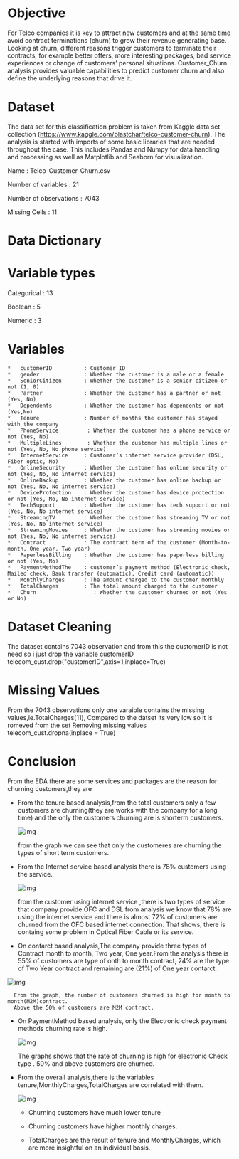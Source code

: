 # Objective
For Telco companies it is key to attract new customers and at the same time avoid contract terminations (churn) to grow their revenue generating base. Looking at churn, different reasons trigger customers to terminate their contracts, for example better offers, more interesting packages, bad service experiences or change of customers’ personal situations.
Customer_Churn analysis provides valuable capabilities to predict customer churn and also define the underlying reasons that drive it. 
# Dataset
The data set for this classification problem is taken from Kaggle data set collection (https://www.kaggle.com/blastchar/telco-customer-churn). The analysis is started with imports of some basic libraries that are needed throughout the case. This includes Pandas and Numpy for data handling and processing as well as Matplotlib and Seaborn for visualization.

Name : Telco-Customer-Churn.csv

Number of variables : 21

Number of observations : 7043

Missing Cells : 11
# Data Dictionary
# Variable types
Categorical : 13

Boolean : 5

Numeric : 3
# Variables
    *	customerID          : Customer ID
    *	gender              : Whether the customer is a male or a female
    *	SeniorCitizen       : Whether the customer is a senior citizen or not (1, 0)
    *	Partner		        : Whether the customer has a partner or not (Yes, No)
    *	Dependents	        : Whether the customer has dependents or not (Yes,No)
    *	Tenure              : Number of months the customer has stayed with the company
    *	PhoneService	     : Whether the customer has a phone service or not (Yes, No)
    *	MultipleLines	     : Whether the customer has multiple lines or not (Yes, No, No phone service)
    *	InternetService     : Customer’s internet service provider (DSL, Fiber optic, No)
    *	OnlineSecurity      : Whether the customer has online security or not (Yes, No, No internet service)
    *	OnlineBackup        : Whether the customer has online backup or not (Yes, No, No internet service)
    *	DeviceProtection    : Whether the customer has device protection or not (Yes, No, No internet service)
    *	TechSupport         : Whether the customer has tech support or not (Yes, No, No internet service)
    *	StreamingTV         : Whether the customer has streaming TV or not (Yes, No, No internet service)
    *	StreamingMovies     : Whether the customer has streaming movies or not (Yes, No, No internet service)
    *	Contract            : The contract term of the customer (Month-to-month, One year, Two year)
    *	PaperlessBilling    : Whether the customer has paperless billing or not (Yes, No)
    *	PaymentMethodThe    : customer’s payment method (Electronic check, Mailed check, Bank transfer (automatic), Credit card (automatic))
    *	MonthlyCharges      : The amount charged to the customer monthly
    *	TotalCharges        : The total amount charged to the customer
    *	Churn		           : Whether the customer churned or not (Yes or No)

# Dataset Cleaning
   The dataset contains 7043 observation and from this the customerID is not need so i just drop the variable customerID
   telecom_cust.drop("customerID",axis=1,inplace=True)
# Missing Values
   From the 7043 observations only one varaible contains the missing values,ie.TotalCharges(11), Compared to the datset its very low so it is romeved from the set
   Removing missing values
   telecom_cust.dropna(inplace = True)

# Conclusion
   From the EDA there are some services and packages are the reason for churning customers,they are
 * From the tenure based analysis,from the total customers only a few customers are churning(they are works with the company for a long time)
   and the only the customers churning are is shorterm customers.
   
   ![img](TenureBased.PNG)
   
   from the graph we can see that only the customeres are churning the types of short term customers.
 * From the Internet service based analysis there is 78% customers using the service.
   
   ![img](InternetServiceCnt.PNG)
   
      from the customer using internet service ,there is two types of service that company provide OFC and DSL from analysis we know that 78% are using the internet service and 
      there is almost 72% of customers are churned from the OFC based internet connection. That shows, there is containg some problem in Optical Fiber Cable or its service.
 * On contarct based analysis,The company provide three types of Contract month to month, Two year, One year.From the analysis there is 55% of customers are type of 
   onth to month contract, 24% are the type of Two Year contract and remaining are (21%) of One year contarct.
  
  ![img](CustomerContract.PNG)
  
      From the graph, the number of customers churned is high for month to month(M2M)contract.
      Above the 50% of customers are M2M contract.
      
 * On PaymentMethod based analysis, only the Electronic check payment methods churning rate is high.
   
   ![img](PaymentMethod.PNG)
   
    The graphs shows that the rate of churning is high for electronic Check type . 50% and above customers are churned.
 * From the overall analysis,there is the variables tenure,MonthlyCharges,TotalCharges are correlated with them.
   
   ![img](Conclusion.PNG)
   

      * Churning customers have much lower tenure 

      * Churning customers have higher monthly charges.

      * TotalCharges are the result of tenure and MonthlyCharges, which are more insightful on an individual basis.
    
   
